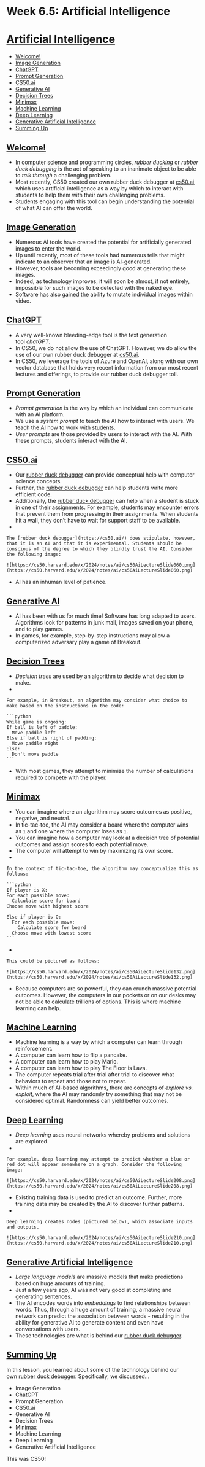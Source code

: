 # Week 6.5: Artificial Intelligence

# [**Artificial Intelligence**](https://cs50.harvard.edu/x/2024/notes/ai/#artificial-intelligence)

- [Welcome!](https://cs50.harvard.edu/x/2024/notes/ai/#welcome)
- [Image Generation](https://cs50.harvard.edu/x/2024/notes/ai/#image-generation)
- [ChatGPT](https://cs50.harvard.edu/x/2024/notes/ai/#chatgpt)
- [Prompt Generation](https://cs50.harvard.edu/x/2024/notes/ai/#prompt-generation)
- [CS50.ai](https://cs50.harvard.edu/x/2024/notes/ai/#cs50ai)
- [Generative AI](https://cs50.harvard.edu/x/2024/notes/ai/#generative-ai)
- [Decision Trees](https://cs50.harvard.edu/x/2024/notes/ai/#decision-trees)
- [Minimax](https://cs50.harvard.edu/x/2024/notes/ai/#minimax)
- [Machine Learning](https://cs50.harvard.edu/x/2024/notes/ai/#machine-learning)
- [Deep Learning](https://cs50.harvard.edu/x/2024/notes/ai/#deep-learning)
- [Generative Artificial Intelligence](https://cs50.harvard.edu/x/2024/notes/ai/#generative-artificial-intelligence)
- [Summing Up](https://cs50.harvard.edu/x/2024/notes/ai/#summing-up)

## [**Welcome!**](https://cs50.harvard.edu/x/2024/notes/ai/#welcome)

- In computer science and programming circles, *rubber ducking* or *rubber duck debugging* is the act of speaking to an inanimate object to be able to *talk through* a challenging problem.
- Most recently, CS50 created our own rubber duck debugger at [cs50.ai](https://cs50.ai/), which uses artificial intelligence as a way by which to interact with students to help them with their own challenging problems.
- Students engaging with this tool can begin understanding the potential of what AI can offer the world.

## [**Image Generation**](https://cs50.harvard.edu/x/2024/notes/ai/#image-generation)

- Numerous AI tools have created the potential for artificially generated images to enter the world.
- Up until recently, most of these tools had numerous tells that might indicate to an observer that an image is AI-generated.
- However, tools are becoming exceedingly good at generating these images.
- Indeed, as technology improves, it will soon be almost, if not entirely, impossible for such images to be detected with the naked eye.
- Software has also gained the ability to mutate individual images within video.

## [**ChatGPT**](https://cs50.harvard.edu/x/2024/notes/ai/#chatgpt)

- A very well-known bleeding-edge tool is the text generation tool *chatGPT*.
- In CS50, we do not allow the use of ChatGPT. However, we do allow the use of our own rubber duck debugger at [cs50.ai](https://cs50.ai/).
- In CS50, we leverage the tools of Azure and OpenAI, along with our own vector database that holds very recent information from our most recent lectures and offerings, to provide our rubber duck debugger toll.

## [**Prompt Generation**](https://cs50.harvard.edu/x/2024/notes/ai/#prompt-generation)

- *Prompt generation* is the way by which an individual can communicate with an AI platform.
- We use a *system prompt* to teach the AI how to interact with users. We teach the AI how to work with students.
- *User prompts* are those provided by users to interact with the AI. With these prompts, students interact with the AI.

## [**CS50.ai**](https://cs50.harvard.edu/x/2024/notes/ai/#cs50ai)

- Our [rubber duck debugger](https://cs50.ai/) can provide conceptual help with computer science concepts.
- Further, the [rubber duck debugger](https://cs50.ai/) can help students write more efficient code.
- Additionally, the [rubber duck debugger](https://cs50.ai/) can help when a student is stuck in one of their assignments. For example, students may encounter errors that prevent them from progressing in their assignments. When students hit a wall, they don’t have to wait for support staff to be available.
- 
    
    The [rubber duck debugger](https://cs50.ai/) does stipulate, however, that it is an AI and that it is experimental. Students should be conscious of the degree to which they blindly trust the AI. Consider the following image:
    
    ![https://cs50.harvard.edu/x/2024/notes/ai/cs50AiLectureSlide060.png](https://cs50.harvard.edu/x/2024/notes/ai/cs50AiLectureSlide060.png)
    
- AI has an inhuman level of patience.

## [**Generative AI**](https://cs50.harvard.edu/x/2024/notes/ai/#generative-ai)

- AI has been with us for much time! Software has long adapted to users. Algorithms look for patterns in junk mail, images saved on your phone, and to play games.
- In games, for example, step-by-step instructions may allow a computerized adversary play a game of Breakout.

## [**Decision Trees**](https://cs50.harvard.edu/x/2024/notes/ai/#decision-trees)

- *Decision trees* are used by an algorithm to decide what decision to make.
- 
    
    For example, in Breakout, an algorithm may consider what choice to make based on the instructions in the code:
    
    ```python
    While game is ongoing:
    If ball is left of paddle:
      Move paddle left
    Else if ball is right of padding:
      Move paddle right
    Else:
      Don't move paddle
    ```
    
- With most games, they attempt to minimize the number of calculations required to compete with the player.

## [**Minimax**](https://cs50.harvard.edu/x/2024/notes/ai/#minimax)

- You can imagine where an algorithm may score outcomes as positive, negative, and neutral.
- In tic-tac-toe, the AI may consider a board where the computer wins as `1` and one where the computer loses as `1`.
- You can imagine how a computer may look at a decision tree of potential outcomes and assign scores to each potential move.
- The computer will attempt to win by maximizing its own score.
- 
    
    In the context of tic-tac-toe, the algorithm may conceptualize this as follows:
    
    ```python
    If player is X:
    For each possible move:
      Calculate score for board
    Choose move with highest score
    
    Else if player is O:
      For each possible move:
        Calculate score for board
      Choose move with lowest score
    ```
    
- 
    
    This could be pictured as follows:
    
    ![https://cs50.harvard.edu/x/2024/notes/ai/cs50AiLectureSlide132.png](https://cs50.harvard.edu/x/2024/notes/ai/cs50AiLectureSlide132.png)
    
- Because computers are so powerful, they can crunch massive potential outcomes. However, the computers in our pockets or on our desks may not be able to calculate trillions of options. This is where machine learning can help.

## [**Machine Learning**](https://cs50.harvard.edu/x/2024/notes/ai/#machine-learning)

- Machine learning is a way by which a computer can learn through reinforcement.
- A computer can learn how to flip a pancake.
- A computer can learn how to play Mario.
- A computer can learn how to play The Floor is Lava.
- The computer repeats trial after trial after trial to discover what behaviors to repeat and those not to repeat.
- Within much of AI-based algorithms, there are concepts of *explore vs. exploit*, where the AI may randomly try something that may not be considered optimal. Randomness can yield better outcomes.

## [**Deep Learning**](https://cs50.harvard.edu/x/2024/notes/ai/#deep-learning)

- *Deep learning* uses neural networks whereby problems and solutions are explored.
- 
    
    For example, deep learning may attempt to predict whether a blue or red dot will appear somewhere on a graph. Consider the following image:
    
    ![https://cs50.harvard.edu/x/2024/notes/ai/cs50AiLectureSlide208.png](https://cs50.harvard.edu/x/2024/notes/ai/cs50AiLectureSlide208.png)
    
- Existing training data is used to predict an outcome. Further, more training data may be created by the AI to discover further patterns.
- 
    
    Deep learning creates nodes (pictured below), which associate inputs and outputs.
    
    ![https://cs50.harvard.edu/x/2024/notes/ai/cs50AiLectureSlide210.png](https://cs50.harvard.edu/x/2024/notes/ai/cs50AiLectureSlide210.png)
    

## [**Generative Artificial Intelligence**](https://cs50.harvard.edu/x/2024/notes/ai/#generative-artificial-intelligence)

- *Large language models* are massive models that make predictions based on huge amounts of training.
- Just a few years ago, AI was not very good at completing and generating sentences.
- The AI encodes words into *embeddings* to find relationships between words. Thus, through a huge amount of training, a massive neural network can predict the association between words - resulting in the ability for generative AI to generate content and even have conversations with users.
- These technologies are what is behind our [rubber duck debugger](https://cs50.ai/).

## [**Summing Up**](https://cs50.harvard.edu/x/2024/notes/ai/#summing-up)

In this lesson, you learned about some of the technology behind our own [rubber duck debugger](https://cs50.ai/). Specifically, we discussed…

- Image Generation
- ChatGPT
- Prompt Generation
- CS50.ai
- Generative AI
- Decision Trees
- Minimax
- Machine Learning
- Deep Learning
- Generative Artificial Intelligence

This was CS50!